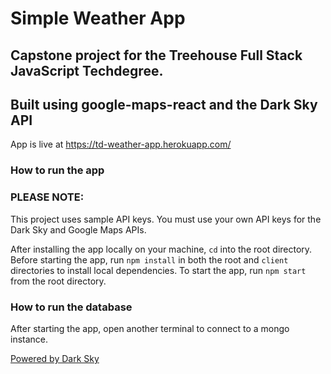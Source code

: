 # Simple Weather App

## Capstone project for the Treehouse Full Stack JavaScript Techdegree. 
## Built using google-maps-react and the Dark Sky API
App is live at https://td-weather-app.herokuapp.com/

### How to run the app

### PLEASE NOTE: 
This project uses sample API keys. You must use your own API keys for the Dark Sky and Google Maps APIs. 

After installing the app locally on your machine, `cd` into the root directory. Before starting the app, run `npm install` in both the root and `client` directories to install local dependencies. To start the app, run `npm start` from the root directory.

### How to run the database
After starting the app, open another terminal to connect to a mongo instance.

[Powered by Dark Sky](https://darksky.net/poweredby)
